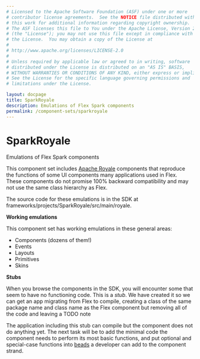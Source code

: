 ```yaml
---
# Licensed to the Apache Software Foundation (ASF) under one or more
# contributor license agreements.  See the NOTICE file distributed with
# this work for additional information regarding copyright ownership.
# The ASF licenses this file to You under the Apache License, Version 2.0
# (the "License"); you may not use this file except in compliance with
# the License.  You may obtain a copy of the License at
# 
# http://www.apache.org/licenses/LICENSE-2.0
# 
# Unless required by applicable law or agreed to in writing, software
# distributed under the License is distributed on an "AS IS" BASIS,
# WITHOUT WARRANTIES OR CONDITIONS OF ANY KIND, either express or implied.
# See the License for the specific language governing permissions and
# limitations under the License.

layout: docpage
title: SparkRoyale
description: Emulations of Flex Spark components
permalink: /component-sets/sparkroyale
---
```


# SparkRoyale

Emulations of Flex Spark components

This component set includes [Apache Royale](https://royale.apache.org/) components that reproduce the functions of some UI components many applications used in Flex. These components do not promise 100% backward compatibility and may not use the same class hierarchy as Flex.

The source code for these emulations is in the SDK at frameworks/projects/SparkRoyale/src/main/royale.

**Working emulations** 

This component set has working emulations in these general areas:

* Components (dozens of them!)
* Events
* Layouts
* Primitives
* Skins

**Stubs**

When you browse the components in the SDK, you will encounter some that seem to have no functioning code. This is a _stub_. We have created it so we can get an app migrating from Flex to compile, creating a class of the same package name and class name as the Flex component but removing all of the code and leaving a TODO note

The application including this stub can compile but the component does not do anything yet. The next task will be to add the minimal code the component needs to perform its most basic functions, and put optional and special-case functions into [beads](features/strands-and-beads) a developer can add to the component strand.
